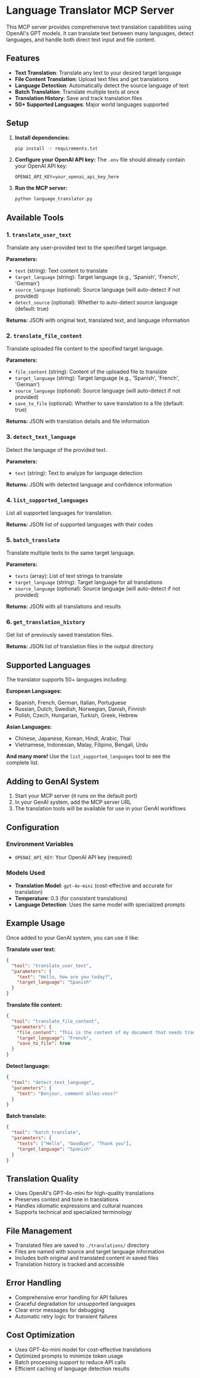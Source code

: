 # Language Translator MCP Server

This MCP server provides comprehensive text translation capabilities using OpenAI's GPT models. It can translate text between many languages, detect languages, and handle both direct text input and file content.

## Features

- **Text Translation**: Translate any text to your desired target language
- **File Content Translation**: Upload text files and get translations
- **Language Detection**: Automatically detect the source language of text
- **Batch Translation**: Translate multiple texts at once
- **Translation History**: Save and track translation files
- **50+ Supported Languages**: Major world languages supported

## Setup

1. **Install dependencies:**

   ```bash
   pip install -r requirements.txt
   ```

2. **Configure your OpenAI API key:**
   The `.env` file should already contain your OpenAI API key:

   ```
   OPENAI_API_KEY=your_openai_api_key_here
   ```

3. **Run the MCP server:**
   ```bash
   python language_translator.py
   ```

## Available Tools

### 1. `translate_user_text`

Translate any user-provided text to the specified target language.

**Parameters:**

- `text` (string): Text content to translate
- `target_language` (string): Target language (e.g., 'Spanish', 'French', 'German')
- `source_language` (optional): Source language (will auto-detect if not provided)
- `detect_source` (optional): Whether to auto-detect source language (default: true)

**Returns:** JSON with original text, translated text, and language information

### 2. `translate_file_content`

Translate uploaded file content to the specified target language.

**Parameters:**

- `file_content` (string): Content of the uploaded file to translate
- `target_language` (string): Target language (e.g., 'Spanish', 'French', 'German')
- `source_language` (optional): Source language (will auto-detect if not provided)
- `save_to_file` (optional): Whether to save translation to a file (default: true)

**Returns:** JSON with translation details and file information

### 3. `detect_text_language`

Detect the language of the provided text.

**Parameters:**

- `text` (string): Text to analyze for language detection

**Returns:** JSON with detected language and confidence information

### 4. `list_supported_languages`

List all supported languages for translation.

**Returns:** JSON list of supported languages with their codes

### 5. `batch_translate`

Translate multiple texts to the same target language.

**Parameters:**

- `texts` (array): List of text strings to translate
- `target_language` (string): Target language for all translations
- `source_language` (optional): Source language (will auto-detect if not provided)

**Returns:** JSON with all translations and results

### 6. `get_translation_history`

Get list of previously saved translation files.

**Returns:** JSON list of translation files in the output directory

## Supported Languages

The translator supports 50+ languages including:

**European Languages:**

- Spanish, French, German, Italian, Portuguese
- Russian, Dutch, Swedish, Norwegian, Danish, Finnish
- Polish, Czech, Hungarian, Turkish, Greek, Hebrew

**Asian Languages:**

- Chinese, Japanese, Korean, Hindi, Arabic, Thai
- Vietnamese, Indonesian, Malay, Filipino, Bengali, Urdu

**And many more!** Use the `list_supported_languages` tool to see the complete list.

## Adding to GenAI System

1. Start your MCP server (it runs on the default port)
2. In your GenAI system, add the MCP server URL
3. The translation tools will be available for use in your GenAI workflows

## Configuration

### Environment Variables

- `OPENAI_API_KEY`: Your OpenAI API key (required)

### Models Used

- **Translation Model**: `gpt-4o-mini` (cost-effective and accurate for translation)
- **Temperature**: 0.3 (for consistent translations)
- **Language Detection**: Uses the same model with specialized prompts

## Example Usage

Once added to your GenAI system, you can use it like:

**Translate user text:**

```json
{
  "tool": "translate_user_text",
  "parameters": {
    "text": "Hello, how are you today?",
    "target_language": "Spanish"
  }
}
```

**Translate file content:**

```json
{
  "tool": "translate_file_content",
  "parameters": {
    "file_content": "This is the content of my document that needs translation.",
    "target_language": "French",
    "save_to_file": true
  }
}
```

**Detect language:**

```json
{
  "tool": "detect_text_language",
  "parameters": {
    "text": "Bonjour, comment allez-vous?"
  }
}
```

**Batch translate:**

```json
{
  "tool": "batch_translate",
  "parameters": {
    "texts": ["Hello", "Goodbye", "Thank you"],
    "target_language": "Spanish"
  }
}
```

## Translation Quality

- Uses OpenAI's GPT-4o-mini for high-quality translations
- Preserves context and tone in translations
- Handles idiomatic expressions and cultural nuances
- Supports technical and specialized terminology

## File Management

- Translated files are saved to `./translations/` directory
- Files are named with source and target language information
- Includes both original and translated content in saved files
- Translation history is tracked and accessible

## Error Handling

- Comprehensive error handling for API failures
- Graceful degradation for unsupported languages
- Clear error messages for debugging
- Automatic retry logic for transient failures

## Cost Optimization

- Uses GPT-4o-mini model for cost-effective translations
- Optimized prompts to minimize token usage
- Batch processing support to reduce API calls
- Efficient caching of language detection results
